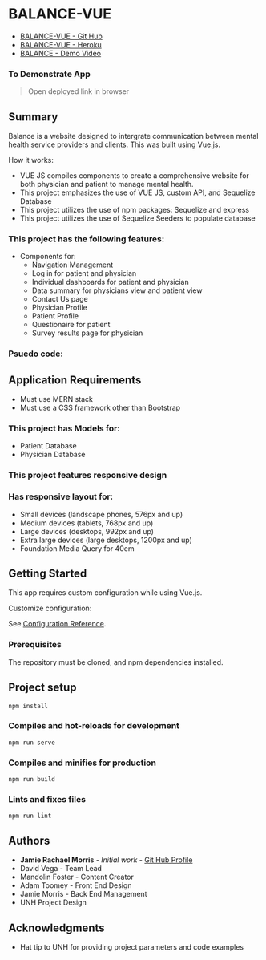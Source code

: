 # BALANCE-VUE


* [BALANCE-VUE - Git Hub](https://github.com/dvega920/BALANCE)
* [BALANCE-VUE - Heroku](https://tranquil-cliffs-63074.herokuapp.com/)
* [BALANCE - Demo Video]()

### To Demonstrate App
> Open deployed link in browser


## Summary

Balance is a website designed to intergrate communication between mental health service providers and clients. This was built using Vue.js. 

How it works: 

* VUE JS compiles components to create a comprehensive website for both physician and patient to manage mental health.
* This project emphasizes the use of VUE JS, custom API, and Sequelize Database
* This project utilizes the use of npm packages: Sequelize and express
* This project utilizes the use of Sequelize Seeders to populate database

### This project has the following features: 
* Components for: 
    * Navigation Management
    * Log in for patient and physician
    * Individual dashboards for patient and physician
    * Data summary for physicians view and patient view
    * Contact Us page
    * Physician Profile
    * Patient Profile
    * Questionaire for patient
    * Survey results page for physician

### Psuedo code:  
## Application Requirements
* Must use MERN stack
* Must use a CSS framework other than Bootstrap

### This project has Models for:
* Patient Database
* Physician Database

### This project features responsive design
### Has responsive layout for: 
* Small devices (landscape phones, 576px and up)
* Medium devices (tablets, 768px and up)
* Large devices (desktops, 992px and up)
* Extra large devices (large desktops, 1200px and up)
* Foundation Media Query for 40em


## Getting Started

This app requires custom configuration while using Vue.js. 

Customize configuration: 

See [Configuration Reference](https://cli.vuejs.org/config/).

### Prerequisites

The repository must be cloned, and npm dependencies installed. 

## Project setup
```
npm install
```

### Compiles and hot-reloads for development
```
npm run serve
```

### Compiles and minifies for production
```
npm run build
```

### Lints and fixes files
```
npm run lint
```
## Authors

* **Jamie Rachael Morris** - *Initial work* - [Git Hub Profile](https://github.com/jamierachael)
* David Vega - Team Lead
* Mandolin Foster - Content Creator
* Adam Toomey - Front End Design
* Jamie Morris - Back End Management
* UNH Project Design

## Acknowledgments

* Hat tip to UNH for providing project parameters and code examples


